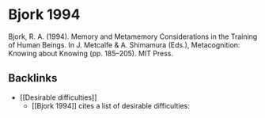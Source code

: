 # Bjork 1994
Bjork, R. A. (1994). Memory and Metamemory Considerations in the Training of Human Beings. In J. Metcalfe & A. Shimamura (Eds.), Metacognition: Knowing about Knowing (pp. 185–205). MIT Press.

## Backlinks
* [[Desirable difficulties]]
	* [[Bjork 1994]] cites a list of desirable difficulties:

<!-- #Life -->

<!-- {BearID:D1F60B6B-1145-4B8E-87DF-849373CF27AC-15756-0000130341D4CDA9} -->
